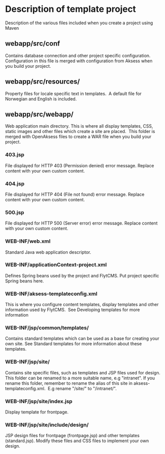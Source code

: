 # Description of template project

Description of the various files included when you create a project using Maven

## webapp/src/conf

Contains database connection and other project specific configuration. Configuration in this file is merged with configuration from Aksess when you build your project.

## webapp/src/resources/

Property files for locale specific text in templates.  A default file for Norwegian and English is included.

## webapp/src/webapp/

Web application main directory. This is where all display templates, CSS, static images and other files which create a site are placed.  This folder is merged with OpenAksess files to create a WAR file when you build your project.

### 403.jsp
File displayed for HTTP 403 (Permission denied) error message. Replace content with your own custom content.

### 404.jsp
File displayed for HTTP 404 (File not found) error message. Replace content with your own custom content.

### 500.jsp
File displayed for HTTP 500 (Server error) error message. Replace content with your own custom content.

### WEB-INF/web.xml
Standard Java web application descriptor.

### WEB-INF/applicationContext-project.xml
Defines Spring beans used by the project and FlytCMS. Put project specific Spring beans here.

### WEB-INF/aksess-templateconfig.xml
This is where you configure content templates, display templates and other information used by FlytCMS.  See Developing templates for more information

### WEB-INF/jsp/common/templates/
Contains standard templates which can be used as a base for creating your own site. See Standard templates for more information about these templates.

### WEB-INF/jsp/site/
Contains site specific files, such as templates and JSP files used for design. This folder can be renamed to a more suitable name, e.g "intranet". If you rename this folder, remember to rename the alias of this site in aksess-templateconfig.xml.  E.g rename "/site/" to "/intranet/".

### WEB-INF/jsp/site/index.jsp
Display template for frontpage.

### WEB-INF/jsp/site/include/design/
JSP design files for frontpage (frontpage.jsp) and other templates (standard.jsp). Modify these files and CSS files to implement your own design.
